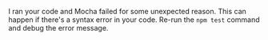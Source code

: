 I ran your code and Mocha failed for some unexpected reason. This can happen if there's a syntax error in your code. Re-run the `npm test` command and debug the error message.
